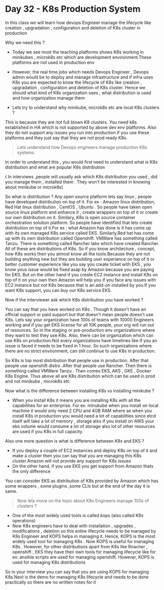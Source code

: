 # Day 32 - K8s Production System

In this class we will learn how devops Engineer manage the lifecycle like creation , upgradation , configuration and deletion of K8s cluster in production

Why we need this ?
- Today we see most the teaching platforms shows K8s working in minikubes , microk8s etc which are development environment.These platforms are not used in production env
- However, the real time jobs which needs Devops Engineer , Devops admin would be to deploy and manage infrastructure and if infra uses K8s you are expected to know the lifecycle of K8s like creation , upgradation , configuration and deletion of K8s cluster. Hence we should what kind of K8s organization uses , what distribution is used and how organization manage them

- Lets try to understand why minikube, microk8s etc are local K8s clusters ?

This is because they are not full blown K8 clusters. You need k8s extablished in HA which is not supported by above dev env platforms. Also they do not support any issues you run into production if you use these platforms and they just say that they are not prod ready K8s.



> Lets understand how Devops engineers manage production K8s systems

In order to understand this , you would first need to understand what is K8s distribution and what are popular K8s distribution

( In interviwes ,people will usually ask which K8s distribution you used , did you manage them , installed them . They won't be interested in knowing about minikube or microk8s)

So what is distribution ?
Any open source platform lets say linux , people have developed distribution on top of it. For ex : Amazon linux distribution, Red Hat linux distribution , CentOS , Ubuntu . So people have taken open source linux platform and enhance it , create wrappers on top of it or create our own distribution on it.
Similary, K8s is open source container orchestration solution platform. So people have identified that lets create distribution on top of it.For ex : what Amazon has done is it has come up with its own managed K8s service called EKS. Similarly,Red hat has come up with its own distribution called Openshift. VMWare has something called Tanzu. There is something called Rancher labs which have created Rancher. All of these are distributions of K8s. So if you know architecture , concept, how K8s works then you almost know all the tools.Because they are not building anything new but they are building user experience on top of it or better customer experience like you say you create ticket with EKS , you know yous issue would be fixed asap by Amazon because you are paying for EKS. But on the other hand if you create EC2 instance and install K8s on top of it on your own then Amazon will help you if you face any issues with EC2 instance but not K8s because that is an add-on installed by you.If you want K8s support, you can buy our K8s service EKS.


Now if the interviewer ask which K8s distribution you have worked ?

You can say that you have worked on K8s . Though it doesn't have an official support or paid support but that doesn't mean people doesn't use K8s. Lets say your organization have 100s of teams with 10000 Engineers working and if you get EKS license for all 10K people, your org will run out of resources. So in the staging or pre-production env organizations where they want to test they use K8s. Also, there can be organization which can use K8s on production.Not every organizations have timelines like if you an issue is faced it needs to be fixed in 1 hour. So such organizations where there are no strict environment, can still continue to use K8s in production.

So K8s is top most distribution that people use in production. After that people use openshift distro .After that people use Rancher. Then there is something called VMWare Tanzu . Then comes EKS, AKS , GKE , Docker K8s Engine. Thus above all are K8s distribution which can be used in prod and not minikube , microk8s etc

Now what is the difference between installing K8s vs installing minikube ?
- When you install K8s it means you are installing K8s with all the capabilities for an enterprise. For ex: minukube when you install on local machine it would only need 2 CPU and 4GB RAM where as when you install K8s in production you would need a lot of capabilities since etcd itself will take a lot of memory , storage also if you install on AWS your ebs volume would consume a lot of storage also lot of other resources are used if you K8s in full capacity. 

Also one more question is what is difference between K8s and EKS ?

- If you deploy a couple of EC2 instances and deploy K8s on top of it and make a cluster then you can say that you are managing this K8s cluster.Amazon will not provide any support for K8s issues
- On the other hand, if you use EKS you get support from Amazon 
thats the only difference

You can consider EKS as distribution of K8s provided by Amazon which has some wrappers , some plugins ,some CLIs but at the end of the day it is same.


> Now lets move on the topic about K8s Engineers manage 100s of clusters ?

- One of the most widely used tools is called kops (also called K8s operations)
- Now K8s engineers have to deal with installation , upgrades , modifications , deletion so this entire lifecycle needs to be managed by K8s Engineer and KOPS helps in managing it. Hence, KOPS is the most widely used tool for managing K8s . Now KOPS is useful for managing K8s . However, for other distributions apart from K8s like Rnacher , openshift , EKS they have their own tools for managing lifecycle like for ex: ansible scripts are used for managing openshift. However, KOPS is used for managing K8s distributions

So in your interview you can say that you are using KOPS for managing K8s.Next is the demo for managing K8s lifecycle and needs to be done practically so there are no written notes for it























































































































